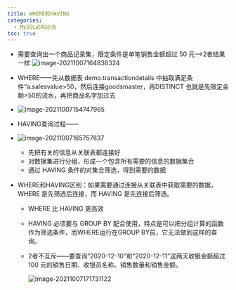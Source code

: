 ```yaml
---
title: WHERE和HAVING
categories:
  - MySQL必知必会
toc: true 
---
```


- 需要查询出一个商品记录集，限定条件是单笔销售金额超过 50 元-->2者结果一样
  ![image-20211007164836324](C:\Users\chenjiaxi\AppData\Roaming\Typora\typora-user-images\image-20211007164836324.png)

  

- WHERE——先从数据表 demo.transactiondetails 中抽取满足条件“a.salesvalue>50，然后连接goodsmaster，再DISTINCT
  也就是先限定金额>50的流水，再把商品名字加过去

- ![image-20211007154747965](C:\Users\chenjiaxi\AppData\Roaming\Typora\typora-user-images\image-20211007154747965.png)

- HAVING查询过程——

- ![image-20211007165757837](C:\Users\chenjiaxi\AppData\Roaming\Typora\typora-user-images\image-20211007165757837.png)

  - 先把有关的信息从关联表都连接好
  - 对数据集进行分组，形成一个包含所有需要的信息的数据集合
  - 通过 HAVING 条件的对集合筛选，得到需要的数据

- WHERE和HAVING区别：如果需要通过连接从关联表中获取需要的数据，WHERE 是先筛选后连接，而 HAVING 是先连接后筛选。

  - WHERE 比 HAVING 更高效

  - HAVING 必须要与 GROUP BY 配合使用，特点是可以把分组计算的函数作为筛选条件，而WHERE运行在GROUP BY前，它无法做到这样的查询。

  - 2者不互斥——要查询“2020-12-10”和“2020-12-11”这两天收银金额超过 100 元的销售日期、收银员名称、销售数量和销售金额。

    ![image-20211007171731122](C:\Users\chenjiaxi\AppData\Roaming\Typora\typora-user-images\image-20211007171731122.png)

